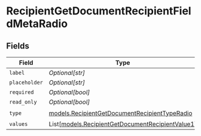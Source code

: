 # RecipientGetDocumentRecipientFieldMetaRadio


## Fields

| Field                                                                                                | Type                                                                                                 | Required                                                                                             | Description                                                                                          |
| ---------------------------------------------------------------------------------------------------- | ---------------------------------------------------------------------------------------------------- | ---------------------------------------------------------------------------------------------------- | ---------------------------------------------------------------------------------------------------- |
| `label`                                                                                              | *Optional[str]*                                                                                      | :heavy_minus_sign:                                                                                   | N/A                                                                                                  |
| `placeholder`                                                                                        | *Optional[str]*                                                                                      | :heavy_minus_sign:                                                                                   | N/A                                                                                                  |
| `required`                                                                                           | *Optional[bool]*                                                                                     | :heavy_minus_sign:                                                                                   | N/A                                                                                                  |
| `read_only`                                                                                          | *Optional[bool]*                                                                                     | :heavy_minus_sign:                                                                                   | N/A                                                                                                  |
| `type`                                                                                               | [models.RecipientGetDocumentRecipientTypeRadio](../models/recipientgetdocumentrecipienttyperadio.md) | :heavy_check_mark:                                                                                   | N/A                                                                                                  |
| `values`                                                                                             | List[[models.RecipientGetDocumentRecipientValue1](../models/recipientgetdocumentrecipientvalue1.md)] | :heavy_minus_sign:                                                                                   | N/A                                                                                                  |